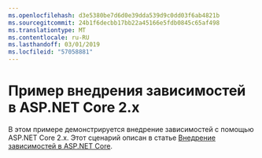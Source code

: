 ```yaml
---
ms.openlocfilehash: d3e5380be7d6d0e39dda539d9c0dd03f6ab4821b
ms.sourcegitcommit: 24b1f6decbb17bb22a45166e5fdb0845c65af498
ms.translationtype: MT
ms.contentlocale: ru-RU
ms.lasthandoff: 03/01/2019
ms.locfileid: "57058881"
---
```

# <a name="aspnet-core-dependency-injection-2x-sample"></a>Пример внедрения зависимостей в ASP.NET Core 2.x

В этом примере демонстрируется внедрение зависимостей с помощью ASP.NET Core 2.x. Этот сценарий описан в статье [Внедрение зависимостей в ASP.NET Core](https://docs.microsoft.com/aspnet/core/fundamentals/dependency-injection).
